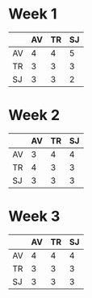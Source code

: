 ﻿# Week 1
|    | AV | TR | SJ |
|----|----|----|----|
| AV | 4  | 4  | 5  |
| TR | 3  | 3  | 3  |
| SJ | 3  | 3  | 2  |

# Week 2
|    | AV | TR | SJ |
|----|----|----|----|
| AV | 3  | 4  | 4  |
| TR | 4  | 3  | 3  |
| SJ | 3  | 3  | 3  |

# Week 3
|    | AV | TR | SJ |
|----|----|----|----|
| AV | 4  | 4  | 4  |
| TR | 3  | 3  | 3  |
| SJ | 3  | 3  | 3  |
